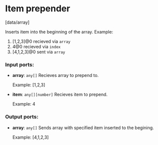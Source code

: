 # Item prepender

[data/array]

Inserts item into the beginning of the  array.
Example: 
1. [1,2,3]@0 recieved via `array` 
2.  4@0 recieved via `index` 
3. [4,1,2,3]@0 sent via `array`



### Input ports:

* __array__: `any[]`
    Recieves array to prepend to.
    
    Example:
    [1,2,3]



* __item__: `any[][number]`
    Recieves item to prepend.
    
    Example:
    4



### Output ports:

* __array__: `any[]`
    Sends array with specified item inserted to the begining.
    
    Example:
    [4,1,2,3]



